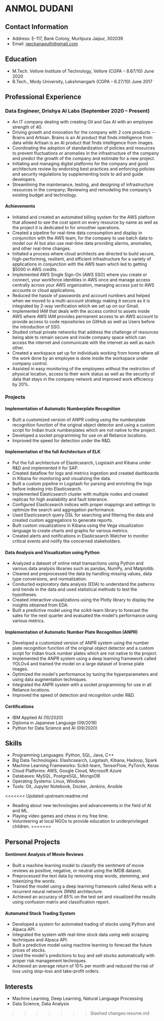 # ANMOL DUDANI

## Contact Information

- Address: E-117, Bank Colony, Murlipura Jaipur, 302039
- Email: jaeckanaquth@gmail.com

## Education

- M.Tech. Vellore Institute of Technology, Vellore (CGPA – 8.67/10) June 2020
- B.Tech., Mody University, Lakshmangarh (CGPA – 6.27/10) June 2017

## Professional Experience

### Data Engineer, Drishya AI Labs (September 2020 – Present)

- An IT company dealing with creating Oil and Gas AI with an employee strength of 40.
- Driving growth and innovation for the company with 2 core products -- Brains and Artisan. Brains is an AI product that finds intelligence from data while Artisan is an AI product that finds intelligence from images.
- Coordinating the adoption of standardization of policies and resources to prevent fluctuations or anomalies in the infrastructure of the company and predict the growth of the company and estimate for a new project.
- Initiating and managing digital platforms for the company and good architecture review by endorsing best practices and enforcing policies and security regulations by supplementing tools to aid and guide developers.
- Streamlining the maintenance, testing, and designing of infrastructure resources in the company; Reviewing and remodeling the company’s existing budget and technology.

#### Achievements

- Initiated and created an automated billing system for the AWS platform that allowed to see the cost spent on every resource by name as well as the project it is dedicated to for smoother operations.
- Created a pipeline for real-time data consumption and display in conjunction with the AWS team, for the company to use batch data to model our AI but also use real-time data providing alarms, anomalies, and other real-time changes.
- Initiated a process where cloud architects are directed to build secure, high-performing, resilient, and efficient infrastructure for a variety of applications in conjunction with the AWS team which led to getting $5000 in AWS credits.
- Implemented AWS Single Sign-On (AWS SSO) where you create or connect, your workforce identities in AWS once and manage access centrally across your AWS organization, managing access just to AWS accounts or cloud applications.
- Reduced the hassle of passwords and account numbers and helped when we moved to a multi-account strategy making it secure as it is integrated by 2-way verification which we set up on our Gmail.
- Implemented IAM that deals with the access control to assets inside AWS where AWS IAM provides permanent access to an AWS account to provide access to code repositories on GitHub as well as Users before the introduction of SSO.
- Studied virtual private networks that address the challenge of resources being able to remain secure and inside company space which can access the internet and communicate with the internet as well as each other.
- Created a workspace set up for individuals working from home where all the work done by an employee is done inside the workspace under company control.
- Assisted in easy monitoring of the employees without the restriction of physical location, access to their work status as well as the security of data that stays in the company network and improved work efficiency by 20%.

### Projects

#### Implementation of Automatic Numberplate Recognition

- Built a customized version of ANPR coding using the numberplate recognition function of the original object detector and using a custom script for Indian truck numberplates which are not native to the project.
- Developed a socket programming for use on all Reliance locations.
- Improved the speed for detection under the R&D.

#### Implementation of the full Architecture of ELK

- Put the full architecture of Elasticsearch, Logstash and Kibana under R&D and implemented it for SAP.
- Created dataflow for logs and metrics ingestion and created dashboards in Kibana for monitoring and visualizing the data.
- Built a custom pipeline in Logstash for parsing and enriching the logs before indexing into Elasticsearch.
- Implemented Elasticsearch cluster with multiple nodes and created replicas for high availability and fault tolerance.
- Configured Elasticsearch indices with proper mappings and settings to optimize the search and aggregation performance.
- Used Elasticsearch query DSL for searching and filtering the data and created custom aggregations to generate reports.
- Built custom visualizations in Kibana using the Vega visualization language to create charts and graphs for various metrics.
- Created alerts and notifications in Elasticsearch Watcher to monitor critical events and notify the concerned stakeholders.

#### Data Analysis and Visualization using Python

- Analyzed a dataset of online retail transactions using Python and various data analysis libraries such as pandas, NumPy, and Matplotlib.
- Cleaned and preprocessed the data by handling missing values, data type conversions, and normalization.
- Conducted exploratory data analysis (EDA) to understand the patterns and trends in the data and used statistical methods to test the hypotheses.
- Created interactive visualizations using the Plotly library to display the insights obtained from EDA.
- Built a predictive model using the scikit-learn library to forecast the sales for the next quarter and evaluated the model's performance using various metrics.

#### Implementation of Automatic Number Plate Recognition (ANPR)

- Developed a customized version of ANPR system using the number plate recognition function of the original object detector and a custom script for Indian truck number plates which are not native to the project.
- Implemented the ANPR system using a deep learning framework called YOLOv4 and trained the model on a large dataset of license plate images.
- Optimized the model's performance by tuning the hyperparameters and using data augmentation techniques.
- Integrated the ANPR system with a socket programming for use in all Reliance locations.
- Improved the speed of detection and recognition under R&D.

#### Certifications

- IBM Applied AI (10/2020)
- Diploma in Japanese Language (09/2019)
- Python for Data Science and AI (09/2020)

## Skills

- Programming Languages: Python, SQL, Java, C++
- Big Data Technologies: Elasticsearch, Logstash, Kibana, Hadoop, Spark
- Machine Learning Frameworks: Scikit-learn, TensorFlow, PyTorch, Keras
- Cloud Platforms: AWS, Google Cloud, Microsoft Azure
- Databases: MySQL, PostgreSQL, MongoDB
- Operating Systems: Linux, Windows
- Tools: Git, Jupyter Notebook, Docker, Jenkins, Ansible

<<<<<<< Updated upstream:readme.md
- Reading about new technologies and advancements in the field of AI and ML.
- Playing video games and chess in my free time.
- Volunteering at local NGOs to provide education to underprivileged children.
=======
## Personal Projects

#### Sentiment Analysis of Movie Reviews

- Built a machine learning model to classify the sentiment of movie reviews as positive, negative, or neutral using the IMDB dataset.
- Preprocessed the text data by removing stop words, stemming, and tokenizing the words.
- Trained the model using a deep learning framework called Keras with a recurrent neural network (RNN) architecture.
- Achieved an accuracy of 85% on the test set and visualized the results using confusion matrix and classification report.

#### Automated Stock Trading System

- Developed a system for automated trading of stocks using Python and Alpaca API.
- Integrated the system with real-time stock data using web scraping techniques and Alpaca API.
- Built a predictive model using machine learning to forecast the future prices of stocks.
- Used the model's predictions to buy and sell stocks automatically with proper risk management techniques.
- Achieved an average return of 10% per month and reduced the risk of loss using stop-loss and take-profit orders.

## Interests

- Machine Learning, Deep Learning, Natural Language Processing
- Data Science, Data Analysis
>>>>>>> Stashed changes:resume.md
